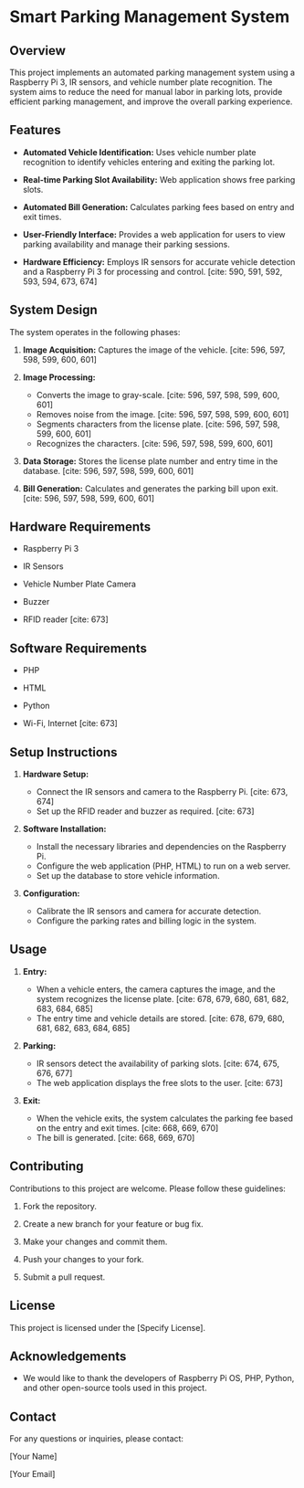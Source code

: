 # Smart Parking Management System

## Overview

This project implements an automated parking management system using a Raspberry Pi 3, IR sensors, and vehicle number plate recognition. The system aims to reduce the need for manual labor in parking lots, provide efficient parking management, and improve the overall parking experience.

## Features

* **Automated Vehicle Identification:** Uses vehicle number plate recognition to identify vehicles entering and exiting the parking lot.
   
* **Real-time Parking Slot Availability:** Web application shows free parking slots.
   
* **Automated Bill Generation:** Calculates parking fees based on entry and exit times.
   
* **User-Friendly Interface:** Provides a web application for users to view parking availability and manage their parking sessions.
   
* **Hardware Efficiency:** Employs IR sensors for accurate vehicle detection and a Raspberry Pi 3 for processing and control. [cite: 590, 591, 592, 593, 594, 673, 674]

## System Design

The system operates in the following phases:

1.  **Image Acquisition:** Captures the image of the vehicle. [cite: 596, 597, 598, 599, 600, 601]
   
2.  **Image Processing:**
   
    * Converts the image to gray-scale. [cite: 596, 597, 598, 599, 600, 601]
    * Removes noise from the image. [cite: 596, 597, 598, 599, 600, 601]
    * Segments characters from the license plate. [cite: 596, 597, 598, 599, 600, 601]
    * Recognizes the characters. [cite: 596, 597, 598, 599, 600, 601]
3.  **Data Storage:** Stores the license plate number and entry time in the database. [cite: 596, 597, 598, 599, 600, 601]
   
4.  **Bill Generation:** Calculates and generates the parking bill upon exit. [cite: 596, 597, 598, 599, 600, 601]

## Hardware Requirements

* Raspberry Pi 3
   
* IR Sensors
   
* Vehicle Number Plate Camera
   
* Buzzer
   
* RFID reader [cite: 673]

## Software Requirements

* PHP
   
* HTML
   
* Python
   
* Wi-Fi, Internet [cite: 673]

## Setup Instructions

1.  **Hardware Setup:**
   
    * Connect the IR sensors and camera to the Raspberry Pi. [cite: 673, 674]
    * Set up the RFID reader and buzzer as required. [cite: 673]
2.  **Software Installation:**
   
    * Install the necessary libraries and dependencies on the Raspberry Pi.
    * Configure the web application (PHP, HTML) to run on a web server.
    * Set up the database to store vehicle information.
3.  **Configuration:**
   
    * Calibrate the IR sensors and camera for accurate detection.
    * Configure the parking rates and billing logic in the system.

## Usage

1.  **Entry:**
   
    * When a vehicle enters, the camera captures the image, and the system recognizes the license plate. [cite: 678, 679, 680, 681, 682, 683, 684, 685]
    * The entry time and vehicle details are stored. [cite: 678, 679, 680, 681, 682, 683, 684, 685]
2.  **Parking:**
   
    * IR sensors detect the availability of parking slots. [cite: 674, 675, 676, 677]
    * The web application displays the free slots to the user. [cite: 673]
3.  **Exit:**
   
    * When the vehicle exits, the system calculates the parking fee based on the entry and exit times. [cite: 668, 669, 670]
    * The bill is generated. [cite: 668, 669, 670]

## Contributing

Contributions to this project are welcome. Please follow these guidelines:

1.  Fork the repository.
   
2.  Create a new branch for your feature or bug fix.
   
3.  Make your changes and commit them.
   
4.  Push your changes to your fork.
   
5.  Submit a pull request.

## License

This project is licensed under the [Specify License].

## Acknowledgements

* We would like to thank the developers of Raspberry Pi OS, PHP, Python, and other open-source tools used in this project.

## Contact

For any questions or inquiries, please contact:

[Your Name]

[Your Email]
